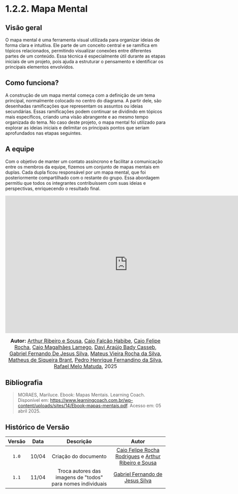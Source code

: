 # 1.2.2. Mapa Mental

## Visão geral
O mapa mental é uma ferramenta visual utilizada para organizar ideias de forma clara e intuitiva. Ele parte de um conceito central e se ramifica em tópicos relacionados, permitindo visualizar conexões entre diferentes partes de um conteúdo. Essa técnica é especialmente útil durante as etapas iniciais de um projeto, pois ajuda a estruturar o pensamento e identificar os principais elementos envolvidos.

## Como funciona?
A construção de um mapa mental começa com a definição de um tema principal, normalmente colocado no centro do diagrama. A partir dele, são desenhadas ramificações que representam os assuntos ou ideias secundárias. Essas ramificações podem continuar se dividindo em tópicos mais específicos, criando uma visão abrangente e ao mesmo tempo organizada do tema. No caso deste projeto, o mapa mental foi utilizado para explorar as ideias iniciais e delimitar os principais pontos que seriam aprofundados nas etapas seguintes.

## A equipe

Com o objetivo de manter um contato assíncrono e facilitar a comunicação entre os membros da equipe, fizemos um conjunto de mapas mentais em duplas. Cada dupla ficou responsável por um mapa mental, que foi posteriormente compartilhado com o restante do grupo. Essa abordagem permitiu que todos os integrantes contribuíssem com suas ideias e perspectivas, enriquecendo o resultado final.

<iframe width="768" height="432" src="https://miro.com/app/embed/uXjVIG9iqTs=/?pres=1&frameId=3458764624434145903&embedId=72144452715" frameborder="0" scrolling="no" allow="fullscreen; clipboard-read; clipboard-write" allowfullscreen></iframe>

<font size="3"><p style="text-align: center"><b>Autor:</b>  [Arthur Ribeiro e Sousa][artrsousa1], [Caio Falcão Habibe][CaioHabibe], [Caio Felipe Rocha][caio-felipee], [Caio Magalhães Lamego][caiolamego], [Davi Araújo Bady Casseb][dcasseb], [Gabriel Fernando De Jesus Silva][MMcLovin], [Mateus Vieira Rocha da Silva][mateusvrs], [Matheus de Siqueira Brant][MatheussBrant], [Pedro Henrique Fernandino da Silva][PedroHenrique061], [Rafael Melo Matuda][rmatuda], 2025</p></font>

## Bibliografia
> MORAES, Mariluce. Ebook: Mapas Mentais. Learning Coach. Disponível em: https://www.learningcoach.com.br/wp-content/uploads/sites/14/Ebook-mapas-mentais.pdf. Acesso em: 05 abril 2025.

## Histórico de Versão
 
 | Versão | Data | Descrição | Autor | 
 | :----: | :--: | :-------: | :---: | 
 | `1.0`| 10/04 | Criação do documento | [Caio Felipe Rocha Rodrigues](https://github.com/caio-felipee) e [Arthur Ribeiro e Sousa](https://github.com/artrsousa1) |  
 | `1.1`| 11/04 | Troca autores das imagens de "todos" para nomes individuais | [Gabriel Fernando de Jesus Silva][MMcLovin] |  


[artrsousa1]: https://github.com/artrsousa1  
[CaioHabibe]: https://github.com/CaioHabibe  
[caio-felipee]: https://github.com/caio-felipee  
[caiolamego]: https://github.com/caiolamego  
[dcasseb]: https://github.com/dcasseb  
[MMcLovin]: https://github.com/MMcLovin  
[mateusvrs]: https://github.com/mateusvrs  
[MatheussBrant]: https://github.com/MatheussBrant  
[PedroHenrique061]: https://github.com/PedroHenrique061  
[rmatuda]: https://github.com/rmatuda  